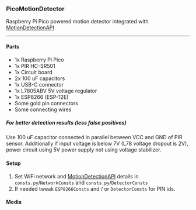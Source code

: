 ### PicoMotionDetector

Raspberry Pi Pico powered motion detector integrated with [MotionDetectionAPI](https://github.com/TheZodiaCC/MotionDetectionAPI)

---

#### Parts
- 1x Raspberry Pi Pico
- 1x PIR HC-SR501
- 1x Circuit board
- 2x 100 uF capacitors
- 1x USB-C connector
- 1x L7805ABV 5V voltage regulator
- 1x ESP8266 (ESP-12E)
- Some gold pin connectors
- Some connecting wires

##### For better detection results (less false positives) 
Use 100 uF capacitor connected in parallel between VCC and GND of PIR sensor.
Additionally if input voltage is below 7V (L78 voltage dropout is 2V), power circuit using 5V power supply not using voltage stabilizer.

#### Setup
1. Set WiFi network and [MotionDetectionAPI](https://github.com/TheZodiaCC/MotionDetectionAPI) details in `consts.py`/`NetworkConsts` and `consts.py`/`DetectorConsts`
2. If needed tweak `ESP8266Consts` and / or `DetectorConsts` for PIN ids.

#### Media

